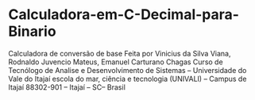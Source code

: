 # Calculadora-em-C-Decimal-para-Binario
Calculadora de conversão de base
Feita por Vinicius da Silva Viana, Rodnaldo Juvencio Mateus, Emanuel Carturano Chagas
Curso de Tecnólogo de Analise e Desenvolvimento de Sistemas – Universidade do Vale do Itajaí escola do mar, ciência e tecnologia (UNIVALI) – Campus de Itajaí
88302-901 – Itajaí – SC– Brasil
